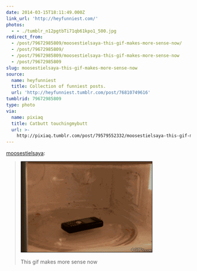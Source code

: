 ```yaml
---
date: 2014-03-15T18:11:49.000Z
link_url: 'http://heyfunniest.com/'
photos:
  - - ./tumblr_n12pgtbTi71qb61kpo1_500.jpg
redirect_from:
  - /post/79672985809/moosestielsaya-this-gif-makes-more-sense-now/
  - /post/79672985809/
  - /post/79672985809/moosestielsaya-this-gif-makes-more-sense-now
  - /post/79672985809
slug: moosestielsaya-this-gif-makes-more-sense-now
source:
  name: heyfunniest
  title: Collection of funniest posts.
  url: 'http://heyfunniest.tumblr.com/post/76810749616'
tumblrid: 79672985809
type: photo
via:
  name: pixiaq
  title: Catbutt touchingmybutt
  url: >-
    http://pixiaq.tumblr.com/post/79579552332/moosestielsaya-this-gif-makes-more-sense-now
---
```

<p><a class="tumblr_blog" href="http://moosestielsaya.tumblr.com/post/78774913878/this-gif-makes-more-sense-now">moosestielsaya</a>:</p>

<blockquote>
<p><img alt="" src="./tumblr_m6iv87xNfw1qdlh1io1_400.gif"/></p>
<p>This gif makes more sense now</p>
</blockquote>
